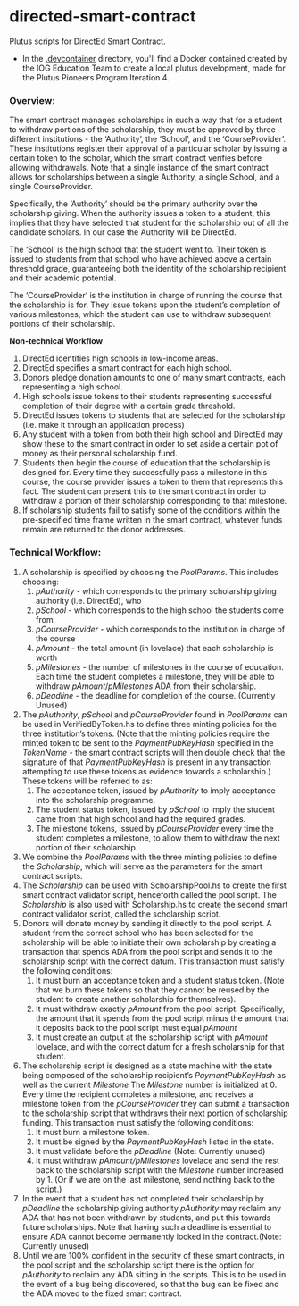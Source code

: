 # directed-smart-contract
Plutus scripts for DirectEd Smart Contract.

* In the [.devcontainer](.devcontainer/) directory, you'll find a Docker contained created by the IOG Education Team to create a local plutus development, made for the Plutus Pioneers Program Iteration 4.

### Overview:

The smart contract manages scholarships in such a way that for a student to withdraw portions of the scholarship, they must be approved by three different institutions - the ‘Authority’, the ‘School’, and the ‘CourseProvider’. These institutions register their approval of a particular scholar by issuing a certain token to the scholar, which the smart contract verifies before allowing withdrawals. Note that a single instance of the smart contract allows for scholarships between a single Authority, a single School, and a single CourseProvider.

Specifically, the ‘Authority’ should be the primary authority over the scholarship giving. When the authority issues a token to a student, this implies that they have selected that student for the scholarship out of all the candidate scholars. In our case the Authority will be DirectEd.

The ‘School’ is the high school that the student went to. Their token is issued to students from that school who have achieved above a certain threshold grade, guaranteeing both the identity of the scholarship recipient and their academic potential.

The ‘CourseProvider’ is the institution in charge of running the course that the scholarship is for. They issue tokens upon the student’s completion of various milestones, which the student can use to withdraw subsequent portions of their scholarship. 

**Non-technical Workflow**

1. DirectEd identifies high schools in low-income areas. 
2. DirectEd specifies a smart contract for each high school.
3. Donors pledge donation amounts to one of many smart contracts, each representing a high school.
4. High schools issue tokens to their students representing successful completion of their degree with a certain grade threshold. 
5. DirectEd issues tokens to students that are selected for the scholarship (i.e. make it through an application process)
6. Any student with a token from both their high school and DirectEd may show these to the smart contract in order to set aside a certain pot of money as their personal scholarship fund. 
7. Students then begin the course of education that the scholarship is designed for. Every time they successfully pass a milestone in this course, the course provider issues a token to them that represents this fact. The student can present this to the smart contract in order to withdraw a portion of their scholarship corresponding to that milestone. 
8. If scholarship students fail to satisfy some of the conditions within the pre-specified time frame written in the smart contract, whatever funds remain are returned to the donor addresses.

### Technical Workflow:

1. A scholarship is specified by choosing the *PoolParams*. This includes choosing:
    1. *pAuthority* - which corresponds to the primary scholarship giving authority (i.e. DirectEd), who 
    2. *pSchool* - which corresponds to the high school the students come from
    3. *pCourseProvider* - which corresponds to the institution in charge of the course
    4. *pAmount* - the total amount (in lovelace) that each scholarship is worth
    5. *pMilestones* - the number of milestones in the course of education. Each time the student completes a milestone, they will be able to withdraw *pAmount*/*pMilestones* ADA from their scholarship. 
    6. *pDeadline* - the deadline for completion of the course. (Currently Unused)
2. The *pAuthority*, *pSchool* and *pCourseProvider* found in *PoolParams* can be used in VerifiedByToken.hs to define three minting policies for the three institution’s tokens. (Note that the minting policies require the minted token to be sent to the *PaymentPubKeyHash* specified in the *TokenName -* the smart contract scripts will then double check that the signature of that *PaymentPubKeyHash* is present in any transaction attempting to use these tokens as evidence towards a scholarship.) These tokens will be referred to as:
    1. The acceptance token, issued by *pAuthority* to imply acceptance into the scholarship programme.
    2. The student status token, issued by *pSchool* to imply the student came from that high school and had the required grades.
    3. The milestone tokens, issued by *pCourseProvider* every time the student completes a milestone, to allow them to withdraw the next portion of their scholarship.
3. We combine the *PoolParams* with the three minting policies to define the *Scholarship*, which will serve as the parameters for the smart contract scripts.
4. The *Scholarship* can be used with ScholarshipPool.hs to create the first smart contract validator script, henceforth called the pool script. The *Scholarship* is also used with Scholarship.hs to create the second smart contract validator script, called the scholarship script. 
5. Donors will donate money by sending it directly to the pool script. A student from the correct school who has been selected for the scholarship will be able to initiate their own scholarship by creating a transaction that spends ADA from the pool script and sends it to the scholarship script with the correct datum. This transaction must satisfy the following conditions:
    1. It must burn an acceptance token and a student status token. (Note that we burn these tokens so that they cannot be reused by the student to create another scholarship for themselves). 
    2. It must withdraw exactly *pAmount* from the pool script. Specifically, the amount that it spends from the pool script minus the amount that it deposits back to the pool script must equal *pAmount* 
    3. It must create an output at the scholarship script with *pAmount* lovelace, and with the correct datum for a fresh scholarship for that student.
6. The scholarship script is designed as a state machine with the state being composed of the scholarship recipient’s *PaymentPubKeyHash* as well as the current *Milestone* The *Milestone* number is initialized at 0. Every time the recipient completes a milestone, and receives a milestone token from the *pCourseProvider* they can submit a transaction to the scholarship script that withdraws their next portion of scholarship funding. This transaction must satisfy the following conditions:
    1. It must burn a milestone token.
    2. It must be signed by the *PaymentPubKeyHash* listed in the state. 
    3. It must validate before the *pDeadline* (Note: Currently unused)
    4. It must withdraw *pAmount/pMilestones* lovelace and send the rest back to the scholarship script with the *Milestone* number increased by 1. (Or if we are on the last milestone, send nothing back to the script.)
7. In the event that a student has not completed their scholarship by *pDeadline* the scholarship giving authority *pAuthority* may reclaim any ADA that has not been withdrawn by students, and put this towards future scholarships. Note that having such a deadline is essential to ensure ADA cannot become permanently locked in the contract.(Note: Currently unused)
8. Until we are 100% confident in the security of these smart contracts, in the pool script and the scholarship script there is the option for *pAuthority* to reclaim any ADA sitting in the scripts. This is to be used in the event of a bug being discovered, so that the bug can be fixed and the ADA moved to the fixed smart contract.
